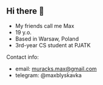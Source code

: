 ## Hi there 👋

- My friends call me Max
- 19 y.o.
- Based in Warsaw, Poland
- 3rd-year CS student at PJATK

Contact info:
- email: muracks.max@gmail.com
- telegram: @maxblyskavka



<!--
**some1less/some1less** is a ✨ _special_ ✨ repository because its `README.md` (this file) appears on your GitHub profile.

Here are some ideas to get you started:

- 🔭 I’m currently working on ...
- 🌱 I’m currently learning ...
- 👯 I’m looking to collaborate on ...
- 🤔 I’m looking for help with ...
- 💬 Ask me about ...
- 📫 How to reach me: ...
- 😄 Pronouns: ...
- ⚡ Fun fact: ...
-->
